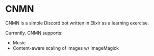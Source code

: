 # CNMN

CNMN is a simple Discord bot written in Elixir as a learning exercise.

Currently, CNMN supports:
* Music
* Content-aware scaling of images w/ ImageMagick
